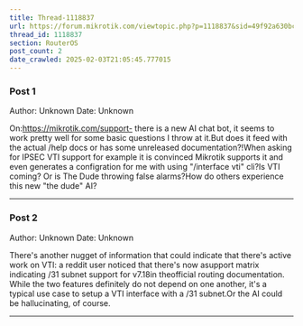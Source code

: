 ```yaml
---
title: Thread-1118837
url: https://forum.mikrotik.com/viewtopic.php?p=1118837&sid=49f92a630bc7970d8ca50523be880e8f#p1118837
thread_id: 1118837
section: RouterOS
post_count: 2
date_crawled: 2025-02-03T21:05:45.777015
---
```


### Post 1
Author: Unknown
Date: Unknown

On:https://mikrotik.com/support- there is a new AI chat bot, it seems to work pretty well for some basic questions I throw at it.But does it feed with the actual /help docs or has some unreleased documentation?!When asking for IPSEC VTI support for example it is convinced Mikrotik supports it and even generates a configration for me with using "/interface vti" cli?Is VTI coming? Or is The Dude throwing false alarms?How do others experience this new "the dude" AI?

---
### Post 2
Author: Unknown
Date: Unknown

There's another nugget of information that could indicate that there's active work on VTI: a reddit user noticed that there's now asupport matrix indicating /31 subnet support for v7.18in theofficial routing documentation. While the two features definitely do not depend on one another, it's a typical use case to setup a VTI interface with a /31 subnet.Or the AI could be hallucinating, of course.

---
